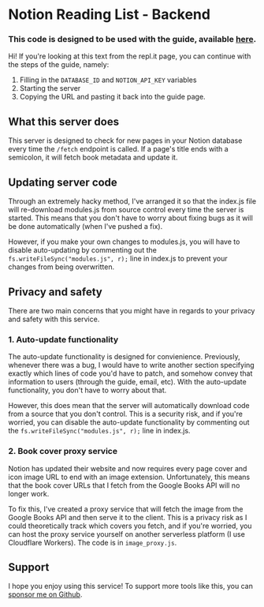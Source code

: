 
# Notion Reading List - Backend
### This code is designed to be used with the guide, available [here](https://srg.id.au/notion-reading-list/).

Hi! If you're looking at this text from the repl.it page, you can continue with the steps of the guide, namely:
1. Filling in the `DATABASE_ID` and `NOTION_API_KEY` variables
2. Starting the server
3. Copying the URL and pasting it back into the guide page.

## What this server does
This server is designed to check for new pages in your Notion database every time the `/fetch` endpoint is called.
If a page's title ends with a semicolon, it will fetch book metadata and update it.

## Updating server code
Through an extremely hacky method, I've arranged it so that the index.js file will re-download modules.js from source control every time the server is started. This means that you don't have to worry about fixing bugs as it will be done automatically (when I've pushed a fix).

However, if you make your own changes to modules.js, you will have to disable auto-updating by commenting out the `fs.writeFileSync("modules.js", r);` line in index.js to prevent your changes from being overwritten.

## Privacy and safety
There are two main concerns that you might have in regards to your privacy and safety with this service.

### 1. Auto-update functionality
The auto-update functionality is designed for convienience. Previously, whenever there was a bug, I would have to write another section specifying exactly which lines of code you'd have to patch, and somehow convey that information to users (through the guide, email, etc). With the auto-update functionality, you don't have to worry about that.

However, this does mean that the server will automatically download code from a source that you don't control. This is a security risk, and if you're worried, you can disable the auto-update functionality by commenting out the `fs.writeFileSync("modules.js", r);` line in index.js.

### 2. Book cover proxy service
Notion has updated their website and now requires every page cover and icon image URL to end with an image extension. Unfortunately, this means that the book cover URLs that I fetch from the Google Books API will no longer work. 

To fix this, I've created a proxy service that will fetch the image from the Google Books API and then serve it to the client. This is a privacy risk as I could theoretically track which covers you fetch, and if you're worried, you can host the proxy service yourself on another serverless platform (I use Cloudflare Workers). The code is in `image_proxy.js`.

## Support
I hope you enjoy using this service! To support more tools like this, you can [sponsor me on Github](https://github.com/sponsors/shaunakg/).

